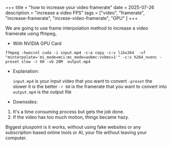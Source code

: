 +++
title = "how to increase your video framerate"
date = 2025-07-26
description = "increase a video FPS"
tags = ["video", "framerate", "increase-framerate", "increse-video-framerate", "GPU" ]
+++

We are going to use frame interpolation method to increase a video framerate using ffmpeg,

- With NVIDIA GPU Card

```
ffmpeg -hwaccel cuda -i input.mp4 -c:a copy -c:v libx264  -vf "minterpolate='mi_mode=mci:mc_mode=aobmc:vsbmc=1'" -c:v h264_nvenc -preset slow -r 60 -vb 20M  output.mp4
```

- Explanation:

  `input.mp4` is your input video that you want to convert
  `-preset` the slower it is the better
  `-r 60` is the framerate that you want to convert into
  `output.mp4` is the output file

- Downsides:
1. It's a time consuming process but gets the job done.
2. If the video has too much motion, things became hazy.

Biggest pluspoint is it works,  without using fake websites or any subscription based online tools or AI, your file without leaving your computer. 
